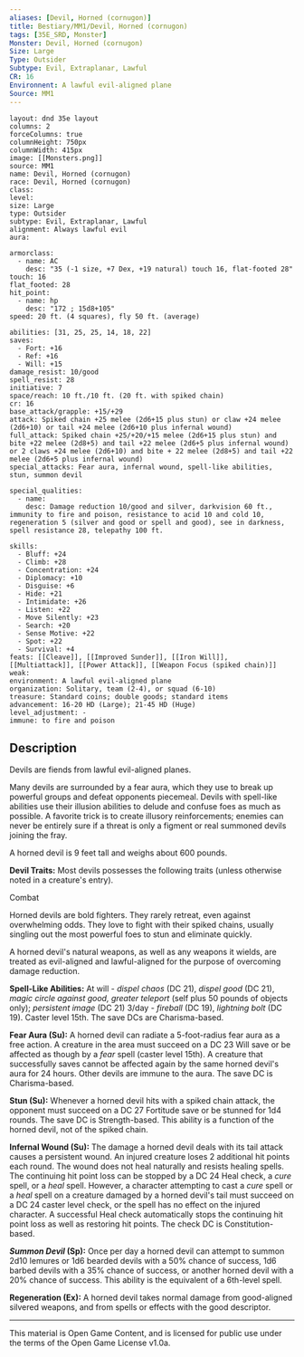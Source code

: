 ```yaml
---
aliases: [Devil, Horned (cornugon)]
title: Bestiary/MM1/Devil, Horned (cornugon)
tags: [35E_SRD, Monster]
Monster: Devil, Horned (cornugon)
Size: Large
Type: Outsider
Subtype: Evil, Extraplanar, Lawful
CR: 16
Environnent: A lawful evil-aligned plane
Source: MM1
---
```


```statblock
layout: dnd 35e layout
columns: 2
forceColumns: true
columnHeight: 750px
columnWidth: 415px
image: [[Monsters.png]]
source: MM1
name: Devil, Horned (cornugon)
race: Devil, Horned (cornugon)
class: 
level: 
size: Large
type: Outsider
subtype: Evil, Extraplanar, Lawful
alignment: Always lawful evil
aura: 

armorclass:
  - name: AC
    desc: "35 (-1 size, +7 Dex, +19 natural) touch 16, flat-footed 28"
touch: 16
flat_footed: 28
hit_point:
  - name: hp
    desc: "172 ; 15d8+105"
speed: 20 ft. (4 squares), fly 50 ft. (average)

abilities: [31, 25, 25, 14, 18, 22]
saves:
  - Fort: +16
  - Ref: +16
  - Will: +15
damage_resist: 10/good
spell_resist: 28
initiative: 7
space/reach: 10 ft./10 ft. (20 ft. with spiked chain)
cr: 16
base_attack/grapple: +15/+29
attack: Spiked chain +25 melee (2d6+15 plus stun) or claw +24 melee (2d6+10) or tail +24 melee (2d6+10 plus infernal wound)
full_attack: Spiked chain +25/+20/+15 melee (2d6+15 plus stun) and bite +22 melee (2d8+5) and tail +22 melee (2d6+5 plus infernal wound) or 2 claws +24 melee (2d6+10) and bite + 22 melee (2d8+5) and tail +22 melee (2d6+5 plus infernal wound)
special_attacks: Fear aura, infernal wound, spell-like abilities, stun, summon devil

special_qualities:
  - name: 
    desc: Damage reduction 10/good and silver, darkvision 60 ft., immunity to fire and poison, resistance to acid 10 and cold 10, regeneration 5 (silver and good or spell and good), see in darkness, spell resistance 28, telepathy 100 ft.

skills:
  - Bluff: +24
  - Climb: +28
  - Concentration: +24
  - Diplomacy: +10
  - Disguise: +6
  - Hide: +21
  - Intimidate: +26
  - Listen: +22
  - Move Silently: +23
  - Search: +20
  - Sense Motive: +22
  - Spot: +22
  - Survival: +4
feats: [[Cleave]], [[Improved Sunder]], [[Iron Will]], [[Multiattack]], [[Power Attack]], [[Weapon Focus (spiked chain)]]
weak: 
environment: A lawful evil-aligned plane
organization: Solitary, team (2-4), or squad (6-10)
treasure: Standard coins; double goods; standard items
advancement: 16-20 HD (Large); 21-45 HD (Huge)
level_adjustment: -
immune: to fire and poison
```

## Description

<p>Devils are fiends from lawful evil-aligned planes.</p>
<p>Many devils are surrounded by a fear aura, which they use to break up powerful groups and defeat opponents piecemeal. Devils with spell-like abilities use their illusion abilities to delude and confuse foes as much as possible. A favorite trick is to create illusory reinforcements; enemies can never be entirely sure if a threat is only a figment or real summoned devils joining the fray.</p>
<p>A horned devil is 9 feet tall and weighs about 600 pounds.</p>
<p>
            <b>Devil Traits:</b> Most devils possesses the following traits (unless otherwise noted in a creature's entry).</p>
<p>Combat</p>
<p>Horned devils are bold fighters. They rarely retreat, even against overwhelming odds. They love to fight with their spiked chains, usually singling out the most powerful foes to stun and eliminate quickly.</p>
<p>A horned devil's natural weapons, as well as any weapons it wields, are treated as evil-aligned and lawful-aligned for the purpose of overcoming damage reduction.</p>
<p>
            <b>Spell-Like Abilities:</b> At will - <i>dispel chaos</i> (DC 21), <i>dispel good</i> (DC 21), <i>magic circle against good, greater teleport</i> (self plus 50 pounds of objects only); <i>persistent image</i> (DC 21) 3/day - <i>fireball</i> (DC 19), <i>lightning bolt</i> (DC 19). Caster level 15th. The save DCs are Charisma-based.</p>
<p>
            <b>Fear Aura (Su):</b> A horned devil can radiate a 5-foot-radius fear aura as a free action. A creature in the area must succeed on a DC 23 Will save or be affected as though by a <i>fear</i> spell (caster level 15th). A creature that successfully saves cannot be affected again by the same horned devil's aura for 24 hours. Other devils are immune to the aura. The save DC is Charisma-based.</p>
<p>
            <b>Stun (Su):</b> Whenever a horned devil hits with a spiked chain attack, the opponent must succeed on a DC 27 Fortitude save or be stunned for 1d4 rounds. The save DC is Strength-based. This ability is a function of the horned devil, not of the spiked chain.</p>
<p>
            <b>Infernal Wound (Su):</b> The damage a horned devil deals with its tail attack causes a persistent wound. An injured creature loses 2 additional hit points each round. The wound does not heal naturally and resists healing spells. The continuing hit point loss can be stopped by a DC 24 Heal check, a <i>cure</i> spell, or a <i>heal</i> spell. However, a character attempting to cast a <i>cure</i> spell or a <i>heal</i> spell on a creature damaged by a horned devil's tail must succeed on a DC 24 caster level check, or the spell has no effect on the injured character. A successful Heal check automatically stops the continuing hit point loss as well as restoring hit points. The check DC is Constitution-based.</p>
<p>
            <b>
              <i>Summon Devil</i> (Sp):</b> Once per day a horned devil can attempt to summon 2d10 lemures or 1d6 bearded devils with a 50% chance of success, 1d6 barbed devils with a 35% chance of success, or another horned devil with a 20% chance of success. This ability is the equivalent of a 6th-level spell.</p>
<p>
            <b>Regeneration (Ex):</b> A horned devil takes normal damage from good-aligned silvered weapons, and from spells or effects with the good descriptor.</p>

---

This material is Open Game Content, and is licensed for public use under
the terms of the Open Game License v1.0a.
